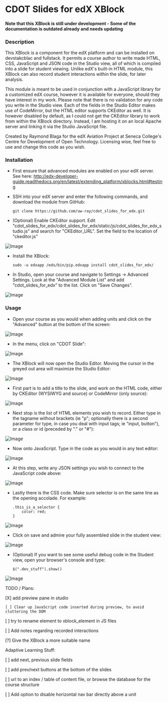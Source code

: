 # CDOT Slides for edX XBlock

#### Note that this XBlock is still under development - Some of the documentation is outdated already and needs updating

### Description

This XBlock is a component for the edX platform and can be installed on devstakcblac and fullstack. It permits a course author to write made HTML, CSS, JavaScript and JSON code in the Studio view, all of which is compiled into a slide for student viewing. Unlike edX's built-in HTML module, this XBlock can also record student interactions within the slide, for later analysis.

This module is meant to be used in conjunction with a JavaScript library for a customized edX course, however it is available for everyone, should they have interest in my work. Please note that there is no validation for any code you write in the Studio view. Each of the fields in the Studio Editor makes use of CodeMirror, but the HTML editor supports CKEditor as well. It is however disabled by default, as I could not get the CKEditor library to work from within the XBlock directory. Instead, I am hosting it on an local Apache server and linking it via the Studio JavaScript file.

Created by Raymond Blaga for the edX Aviation Project at Seneca College's Centre for Development of Open Technology. Licensing wise, feel free to use and change this code as you wish.

### Installation

* First ensure that advanced modules are enabled on your edX server. See here: http://edx-developer-guide.readthedocs.org/en/latest/extending_platform/xblocks.html#testing

* SSH into your edX server and enter the following commands, and download the module from GitHub:

    `git clone https://github.com/uw-ray/cdot_slides_for_edx.git`

* (Optional) Enable CKEditor support. Edit "cdot_slides_for_edx/cdot_slides_for_edx/static/js/cdot_slides_for_edx_studio.js" and search for "CKEditor_URL". Set the field to the location of "ckeditor.js"

![Image](https://raw.githubusercontent.com/uw-ray/cdot_slides_for_edx/master/docs/cdot_slide00.jpg)
  
* Install the XBlock:

    `sudo -u edxapp /edx/bin/pip.edxapp install cdot_slides_for_edx/`
  
* In Studio, open your course and navigate to Settings -> Advanced Settings. Look at the "Advanced Module List" and add "cdot_slides_for_edx" to the list. Click on "Save Changes". 

![Image](https://raw.githubusercontent.com/uw-ray/cdot_slides_for_edx/master/docs/cdot_slide01.jpg)


### Usage

* Open your course as you would when adding units and click on the "Advanced" button at the bottom of the screen:

![Image](https://raw.githubusercontent.com/uw-ray/cdot_slides_for_edx/master/docs/cdot_slide02.jpg)

* In the menu, click on "CDOT Slide":

![Image](https://raw.githubusercontent.com/uw-ray/cdot_slides_for_edx/master/docs/cdot_slide03.jpg)

* The XBlock will now open the Studio Editor. Moving the cursor in the greyed out area will maximize the Studio Editor:

![Image](https://raw.githubusercontent.com/uw-ray/cdot_slides_for_edx/master/docs/cdot_slide04.jpg)

* First part is to add a title to the slide, and work on the HTML code, either by CKEditor (WYSIWYG and source) or CodeMirror (only source):

![Image](https://raw.githubusercontent.com/uw-ray/cdot_slides_for_edx/master/docs/cdot_slide05.jpg)

* Next stop is the list of HTML elements you wish to record. Either type in the tagname without brackets (ie "p"; optionally there is a second parameter for type, in case you deal with input tags; ie "input, button"), or a class or id (preceded by "." or "#"):

![Image](https://raw.githubusercontent.com/uw-ray/cdot_slides_for_edx/master/docs/cdot_slide06.jpg)

* Now onto JavaScript. Type in the code as you would in any text editor:

![Image](https://raw.githubusercontent.com/uw-ray/cdot_slides_for_edx/master/docs/cdot_slide07.jpg)

* At this step, write any JSON settings you wish to connect to the JavaScript code above:

![Image](https://raw.githubusercontent.com/uw-ray/cdot_slides_for_edx/master/docs/cdot_slide08.jpg)

* Lastly there is the CSS code. Make sure selector is on the same line as the opening accolade. For example:

    ```
    .this_is_a_selector {
        color: red;
    }
    ```

![Image](https://raw.githubusercontent.com/uw-ray/cdot_slides_for_edx/master/docs/cdot_slide09.jpg)

* Click on save and admire your fully assembled slide in the student view:

![Image](https://raw.githubusercontent.com/uw-ray/cdot_slides_for_edx/master/docs/cdot_slide10.jpg)

* (Optional) If you want to see some useful debug code in the Student view, open your browser's console and type: 

    `$(".dev_stuff").show()`

![Image](https://raw.githubusercontent.com/uw-ray/cdot_slides_for_edx/master/docs/cdot_slide11.jpg)


TODO / Plans:

[X] add preview pane in studio
    
    [ ] Clear up JavaScript code inserted during preview, to avoid cluttering the DOM

[ ] try to rename element to xblock_element in JS files

[ ] Add notes regarding recorded interactions

[?] Give the XBlock a more suitable name


Adaptive Learning Stuff:

[ ] add next, previous slide fields

[ ] add prev/next buttons at the bottom of the slides

[ ] url to an index / table of content file, or browse the database for the course structure

[ ] Add option to disable horizontal nav bar directly above a unit
